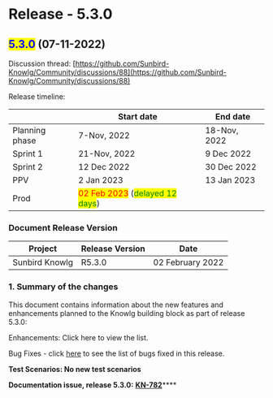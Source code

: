 # Release - 5.3.0

## <mark style="color:blue;">5.3.0</mark> (07-11-2022)

Discussion thread: [https://github.com/Sunbird-Knowlg/Community/discussions/88](https://github.com/Sunbird-Knowlg/Community/discussions/88)

Release timeline:

|                | Start date                                                                                      | End date     |
| -------------- | ----------------------------------------------------------------------------------------------- | ------------ |
| Planning phase | 7-Nov, 2022                                                                                     | 18-Nov, 2022 |
| Sprint 1       | 21-Nov, 2022                                                                                    | 9 Dec 2022   |
| Sprint 2       | 12 Dec 2022                                                                                     | 30 Dec 2022  |
| PPV            | 2 Jan 2023                                                                                      | 13 Jan 2023  |
| Prod           | <mark style="color:red;">02 Feb 2023</mark> (<mark style="color:green;">delayed 12 days</mark>) |              |

### Document Release Version

| Project        | Release Version | Date             |
| -------------- | --------------- | ---------------- |
| Sunbird Knowlg | R5.3.0          | 02 February 2022 |

### **1. Summary of the changes**

This document contains information about the new features and enhancements planned to the Knowlg building block as part of release 5.3.0:

Enhancements: Click here to view the list.&#x20;

Bug Fixes - click [here](https://project-sunbird.atlassian.net/issues/?filter=11287\&jql=project%20%3D%20KN%20AND%20issuetype%20%3D%20Bug%20AND%20labels%20%3D%20QA\_Required%20AND%20Sprint%20in%20\(311%2C%20310\)%20ORDER%20BY%20key%20ASC%2C%20created%20DESC) to see the list of bugs fixed in this release.

**Test Scenarios: No new test scenarios**

**Documentation issue, release 5.3.0:** [**KN-782**](https://project-sunbird.atlassian.net/browse/KN-782)****
